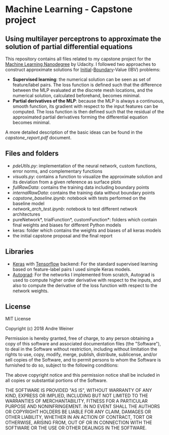 # Machine Learning - Capstone project
## Using multilayer perceptrons to approximate the solution of partial differential equations

This repository contains all files related to my capstone project for the [Machine Learning Nanodegree](https://www.udacity.com/course/machine-learning-engineer-nanodegree--nd009t) by Udacity. I followed two approaches to construct approximate solutions for [Initial](https://en.wikipedia.org/wiki/Initial_value_problem)-[Boundary](https://en.wikipedia.org/wiki/Boundary_value_problem)-Value (IBV) problems:
* **Supervised learning**: the numerical solution can be seen as set of feature/label pairs. The loss function is defined such that the difference between the MLP evaluated at the discrete mesh locations, and the numerical solution, calculated beforehand, becomes minimal.
* **Partial derivatives of the MLP**: because the MLP is always a continuous, smooth function, its gradient with respect to the input features can be computed. The loss function is then defined such that the residual of the approximated partial derivatives forming the differential equation becomes minimal.

A more detailed description of the basic ideas can be found in the *capstone_report.pdf* document.

## Files and folders
- *pdeUtils.py*: implementation of the neural network, custom functions, error norms, and complementary functions
- *visuals.py*: contains a function to visualize the approximate solution and its deviation from a given reference as surface plots
- *fullRawData*: contains the training data including boundary points
- *internalRawData*: contains the training data without boundary points
- *capstone_baseline.ipynb*: notebook with tests performed on the baseline model
- *network_arch_test.ipynb*: notebook to test different network architectures
- pureNetwork*, trialFunction*, customFunction*: folders which contain final weights and biases for different Python models
- keras: folder which contains the weights and biases of all keras models
- the initial capstone proposal and the final report

## Libraries
* [Keras](https://github.com/HIPS/autograd) with [Tensorflow](https://www.tensorflow.org/) backend: For the standard supervised learning based on feature-label pairs I used simple Keras models.
* [Autograd](https://github.com/HIPS/autograd): For the networks I implemented from scratch, Autograd is used to compute higher order derivative with respect to the inputs, and also to compute the derivative of the loss function with respect to the network weights.

## License
MIT License

Copyright (c) 2018 Andre Weiner

Permission is hereby granted, free of charge, to any person obtaining a copy
of this software and associated documentation files (the "Software"), to deal
in the Software without restriction, including without limitation the rights
to use, copy, modify, merge, publish, distribute, sublicense, and/or sell
copies of the Software, and to permit persons to whom the Software is
furnished to do so, subject to the following conditions:

The above copyright notice and this permission notice shall be included in all
copies or substantial portions of the Software.

THE SOFTWARE IS PROVIDED "AS IS", WITHOUT WARRANTY OF ANY KIND, EXPRESS OR
IMPLIED, INCLUDING BUT NOT LIMITED TO THE WARRANTIES OF MERCHANTABILITY,
FITNESS FOR A PARTICULAR PURPOSE AND NONINFRINGEMENT. IN NO EVENT SHALL THE
AUTHORS OR COPYRIGHT HOLDERS BE LIABLE FOR ANY CLAIM, DAMAGES OR OTHER
LIABILITY, WHETHER IN AN ACTION OF CONTRACT, TORT OR OTHERWISE, ARISING FROM,
OUT OF OR IN CONNECTION WITH THE SOFTWARE OR THE USE OR OTHER DEALINGS IN THE
SOFTWARE.
